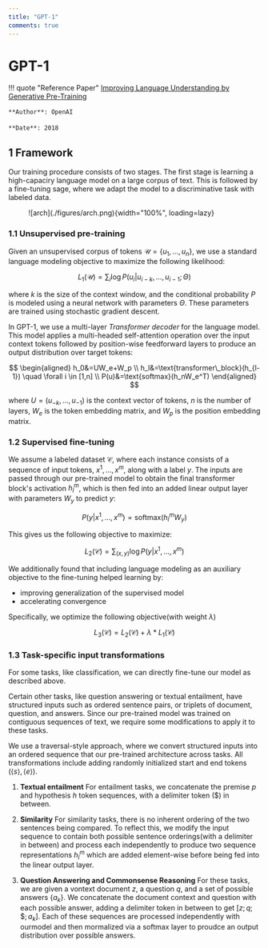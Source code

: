 ```yaml
---
title: "GPT-1"
comments: true
---
```


# GPT-1

!!! quote "Reference Paper"
    [Improving Language Understanding by Generative Pre-Training](https://www.mikecaptain.com/resources/pdf/GPT-1.pdf)

    **Author**: OpenAI
    
    **Date**: 2018

## 1 Framework

Our training procedure consists of two stages. The first stage is learning a high-capaciry language model on a large corpus of text. This is followed by a fine-tuning sage, where we adapt the model to a discriminative task with labeled data.

<figure markdown="span">
    ![arch](./figures/arch.png){width="100%", loading=lazy}
</figure>

### 1.1 Unsupervised pre-training

Given an unsupervised corpus of tokens $\mathcal{U}=\{u_1,...,u_n\}$, we use a standard language modeling objective to maximize the following likelihood:

$$
L_1(\mathcal{U})=\sum_i \log P(u_i|u_{i-k},...,u_{i-1}; \Theta)
$$

where $k$ is the size of the context window, and the conditional probability $P$ is modeled using a neural network with parameters $\Theta$. These parameters are trained using stochastic gradient descent.

In GPT-1, we use a multi-layer *Transformer decoder* for the language model. This model applies a multi-headed self-attention operation over the input context tokens followed by position-wise feedforward layers to produce an output distribution over target tokens:

$$
\begin{aligned}
h_0&=UW_e+W_p \\
h_l&=\text{transformer\_block}(h_{l-1}) \quad \forall i \in [1,n] \\
P(u)&=\text{softmax}(h_nW_e^T)
\end{aligned}
$$

where $U=(u_{-k},...,u_{-1})$ is the context vector of tokens, $n$ is the number of layers, $W_e$ is the token embedding matrix, and $W_p$ is the position embedding matrix.

### 1.2 Supervised fine-tuning

We assume a labeled dataset $\mathcal{C}$, where each instance consists of a sequence of input tokens, $x^1,...,x^m$, along with a label $y$. The inputs are passed through our pre-trained model to obtain the final transformer block's activation $h_l^m$, which is then fed into an added linear output layer with parameters $W_y$ to predict $y$:

$$
P(y|x^1,...,x^m)=\text{softmax}(h_l^mW_y)
$$

This gives us the following objective to maximize:

$$
L_2(\mathcal{C})=\sum_{(x,y)}\log P(y|x^1,...,x^m)
$$

We additionally found that including language modeling as an auxiliary objective to the fine-tuning helped learning by:

- improving generalization of the supervised model
- accelerating convergence

Specifically, we optimize the following objective(with weight $\lambda$)

$$
L_3(\mathcal{C})=L_2(\mathcal{C})+\lambda * L_1(\mathcal{C})
$$

### 1.3 Task-specific input transformations

For some tasks, like classification, we can directly fine-tune our model as described above.

Certain other tasks, like question answering or textual entailment, have structured inputs such as ordered sentence pairs, or triplets of document, question, and answers. Since our pre-trained model was trained on contiguous sequences of text, we require some modifications to apply it to these tasks.

We use a traversal-style approach, where we convert structured inputs into an ordered sequence that our pre-trained architecture across tasks. All transformations include adding randomly initialized start and end tokens $(\langle s \rangle,\langle e \rangle)$.

1. **Textual entailment**
    For entailment tasks, we concatenate the premise $p$ and hypothesis $h$ token sequences, with a delimiter token ($) in between.

2. **Similarity**
    For similarity tasks, there is no inherent ordering of the two sentences being compared. To reflect this, we modify the input sequence to contain both possible sentence orderings(with a delimiter in between) and process each independently to produce two sequence representations $h_l^m$ which are added element-wise before being fed into the linear output layer.

3. **Question Answering and Commonsense Reasoning**
    For these tasks, we are given a vontext document $z$, a question $q$, and a set of possible answers $\{a_k\}$. We concatenate the document context and question with each possible answer, adding a delimiter token in between to get $[z;q;\$;a_k]$. Each of these sequences are processed independently with ourmodel and then mormalized via a softmax layer to proudce an output distribution over possible answers.